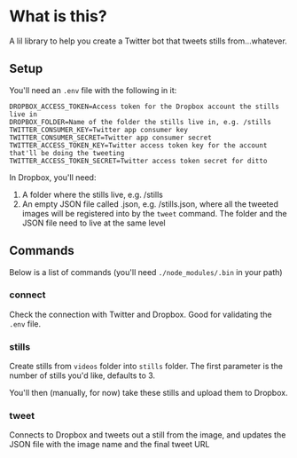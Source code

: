 # What is this?

A lil library to help you create a Twitter bot that tweets stills from...whatever.

## Setup

You'll need an `.env` file with the following in it:

```
DROPBOX_ACCESS_TOKEN=Access token for the Dropbox account the stills live in
DROPBOX_FOLDER=Name of the folder the stills live in, e.g. /stills
TWITTER_CONSUMER_KEY=Twitter app consumer key
TWITTER_CONSUMER_SECRET=Twitter app consumer secret
TWITTER_ACCESS_TOKEN_KEY=Twitter access token key for the account that'll be doing the tweeting
TWITTER_ACCESS_TOKEN_SECRET=Twitter access token secret for ditto
```

In Dropbox, you'll need:

1. A folder where the stills live, e.g. /stills
2. An empty JSON file called <name>.json, e.g. /stills.json, where all the tweeted images will be registered into by the `tweet` command. The folder and the JSON file need to live at the same level

## Commands

Below is a list of commands (you'll need `./node_modules/.bin` in your path)

### connect

Check the connection with Twitter and Dropbox. Good for validating the `.env` file.

### stills

Create stills from `videos` folder into `stills` folder. The first parameter is the number of stills you'd like, defaults to 3.

You'll then (manually, for now) take these stills and upload them to Dropbox.

### tweet

Connects to Dropbox and tweets out a still from the image, and updates the JSON file with the image name and the final tweet URL
